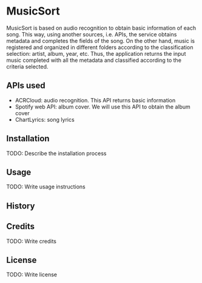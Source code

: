 # MusicSort

MusicSort is based on audio recognition to obtain basic information of each song. This way, using another sources, i.e. APIs,
the service obtains metadata and completes the fields of the song. On the other hand, music is registered and organized in different folders according to the classification selection: artist, album, year, etc. Thus, the application returns the input music completed with all the metadata and classified according to the criteria selected.

## APIs used

* ACRCloud: audio recognition. This API returns basic information
* Spotify web API: album cover. We will use this API to obtain the album cover
* ChartLyrics: song lyrics

## Installation

TODO: Describe the installation process

## Usage

TODO: Write usage instructions

## History

## Credits

TODO: Write credits

## License

TODO: Write license

